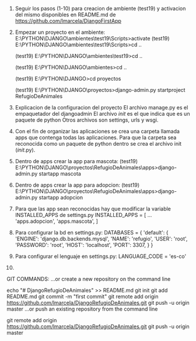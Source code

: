 1) Seguir los pasos (1-10) para creacion de ambiente (test19) y activacion del mismo disponibles en README.md de https://github.com/lmarcela/DjangoFirstApp
2) Empezar un proyecto en el ambiente:
	E:\PYTHON\DJANGO\ambientes\test19\Scripts>activate
	(test19) E:\PYTHON\DJANGO\ambientes\test19\Scripts>cd ..

	(test19) E:\PYTHON\DJANGO\ambientes\test19>cd ..

	(test19) E:\PYTHON\DJANGO\ambientes>cd ..

	(test19) E:\PYTHON\DJANGO>cd proyectos

	(test19) E:\PYTHON\DJANGO\proyectos>django-admin.py startproject RefugioDeAnimales

3) Explicacion de la configuracion del proyecto
	El archivo manage.py es el empaquetador del djangoadmin
	El archivo _init_ es el que indica que es un paquete de python
	Otros archivos son settings, urls y wsgi.

4) Con el fin de organizar las aplicaciones se crea una carpeta llamada apps que contenga todas las aplicaciones. Para que la carpeta sea reconocida como un paquete de python dentro se crea el archivo init (_init_.py).

5) Dentro de apps crear la app para mascota:
(test19) E:\PYTHON\DJANGO\proyectos\RefugioDeAnimales\apps>django-admin.py startapp mascota

6) Dentro de apps crear la app para adopcion:
(test19) E:\PYTHON\DJANGO\proyectos\RefugioDeAnimales\apps>django-admin.py startapp adopcion

7) Para que las app sean reconocidas hay que modificar la variable INSTALLED_APPS de settings.py
INSTALLED_APPS = [
    ...
    'apps.adopcion',
    'apps.mascota',
]

8) Para configurar la bd en settings.py:
	DATABASES = {
		'default': {
			'ENGINE': 'django.db.backends.mysql',
			'NAME': 'refugio',
			'USER': 'root', 
			'PASSWORD': 'root', 
			'HOST': 'localhost',
			'PORT': 3307,
		}
	}

9) Para configurar el lenguaje en settings.py:
	LANGUAGE_CODE = 'es-co'

10) 

GIT COMMANDS:
…or create a new repository on the command line

echo "# DjangoRefugioDeAnimales" >> README.md
git init
git add README.md
git commit -m "first commit"
git remote add origin https://github.com/lmarcela/DjangoRefugioDeAnimales.git
git push -u origin master
…or push an existing repository from the command line

git remote add origin https://github.com/lmarcela/DjangoRefugioDeAnimales.git
git push -u origin master